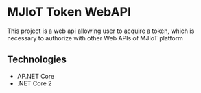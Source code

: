 # MJIoT Token WebAPI
This project is a web api allowing user to acquire a token, which is necessary to authorize with other Web APIs of MJIoT platform

## Technologies
- AP.NET Core
- .NET Core 2
